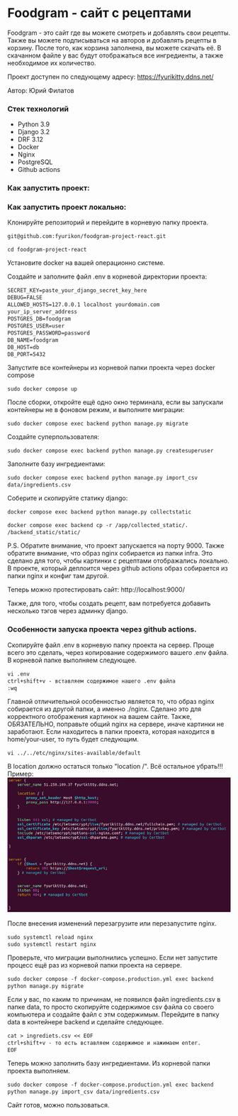 # Foodgram - сайт с рецептами

Foodgram - это сайт где вы можете смотреть и добавлять свои рецепты. Также вы можете подписываться на авторов и добавлять рецепты в корзину. После того, как корзина заполнена, вы можете скачать её. В скачанном файле у вас будут отображаться все ингредиенты, а также необходимое их количество.

Проект доступен по следующему адресу: https://fyurikitty.ddns.net/

Автор: Юрий Филатов
### Стек технологий
* Python 3.9
* Django 3.2
* DRF 3.12
* Docker
* Nginx
* PostgreSQL
* Github actions

### Как запустить проект:

### Как запустить проект локально:

Клонируйте репозиторий и перейдите в корневую папку проекта.

```
git@github.com:fyurikon/foodgram-project-react.git
```

```
cd foodgram-project-react
```

Установите docker на вашей операционно системе.

Создайте и заполните файл .env в корневой директории проекта:

```
SECRET_KEY=paste_your_django_secret_key_here
DEBUG=FALSE
ALLOWED_HOSTS=127.0.0.1 localhost yourdomain.com your_ip_server_address
POSTGRES_DB=foodgram
POSTGRES_USER=user
POSTGRES_PASSWORD=password
DB_NAME=foodgram
DB_HOST=db
DB_PORT=5432
```

Запустите все контейнеры из корневой папки проекта через docker compose

```
sudo docker compose up
```

После сборки, откройте ещё одно окно терминала, если вы запускали контейнеры не в фоновом режим, и выполните миграции:

```
sudo docker compose exec backend python manage.py migrate 
```
Создайте суперпользователя:

```
sudo docker compose exec backend python manage.py createsuperuser
```
Заполните базу ингредиентами:

```
sudo docker compose exec backend python manage.py import_csv data/ingredients.csv
```

Соберите и скопируйте статику django:

```
docker compose exec backend python manage.py collectstatic
```
```
docker compose exec backend cp -r /app/collected_static/. /backend_static/static/ 
```
P.S. Обратите внимание, что проект запускается на порту 9000. Также обратите внимание, что образ nginx собирается из папки infra. Это сделано для того, чтобы картинки с рецептами отображались локально. В проекте, который деплоится через github actions образ собирается из папки nginx и конфиг там другой.


Теперь можно протестировать сайт: http://localhost:9000/

Также, для того, чтобы создать рецепт, вам потребуется добавить несколько тэгов через админку django.

### Особенности запуска проекта через github actions.
Скопируйте файл .env в корневую папку проекта на сервер. Проще всего это сделать, через копирование содержимого вашего .env файла.
В корневой папке выполняем следующее.
```
vi .env
ctrl+shift+v - вставляем содержимое нашего .env файла
:wq
```

Главной отличительной особенностью является то, что образ nginx собирается из другой папки, а именно ./nginx. Сделано это для корректного отображения картинок на вашем сайте.
Также, ОБЯЗАТЕЛЬНО, поправьте общий nginx на сервере, иначе картинки не заработают.
Если находитесь в папки проекта, которая находится в home/your-user, то путь будет следующим.
```
vi ../../etc/nginx/sites-available/default
```
В location должно остаться только "location /". Всё остальное убрать!!!
Пример:
![img.png](img.png)

После внесения изменений перезагрузите или перезапустите nginx.
```
sudo systemctl reload nginx
sudo systemctl restart nginx
```
Проверьте, что миграции выполнились успешно. Если нет запустите процесс ещё раз из корневой папки проекта на сервере.
```
sudo docker compose -f docker-compose.production.yml exec backend python manage.py migrate
```
Если у вас, по каким то причинам, не появился файл ingredients.csv в папке data, то просто скопируйте содержимое csv файла со своего компьютера и создайте файл с этм содержимым.
Перейдите в папку data в контейнере backend и сделайте следующее.
```
cat > ingrediets.csv << EOF
ctrl+shift+v - то есть вставляем содержимое и нажимаем enter.
EOF
```
Теперь можно заполнить базу ингредиентами.
Из корневой папки проекта выполняем.
```
sudo docker compose -f docker-compose.production.yml exec backend python manage.py import_csv data/ingredients.csv
```

Сайт готов, можно пользоваться.